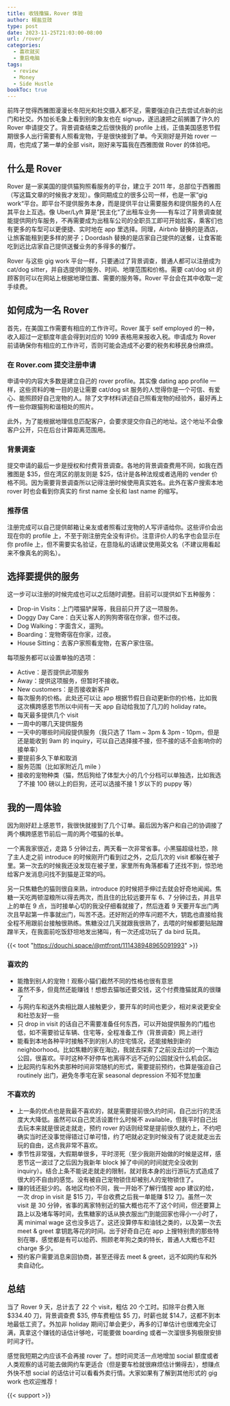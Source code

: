 ```yaml
---
title: 收钱撸猫，Rover 体验
author: 椒盐豆豉
type: post
date: 2023-11-25T21:03:00-08:00
url: /rover/
categories:
  - 喜欢就买
  - 重启电脑
tags:
  - review
  - Money
  - Side Hustle
bookToc: true
---
```


前阵子觉得西雅图漫漫长冬阳光和社交摄入都不足，需要强迫自己去尝试点新的出门和社交。外加长毛象上看到别的象友也在 signup，遂迅速把之前搁置了许久的 Rover 申请提交了。背景调查结束之后很快我的 profile 上线，正值美国感恩节假期很多人出行需要有人照看宠物，于是很快接到了单。今天刚好是开始 rover 一周，也完成了第一单的全部 visit，刚好来写篇我在西雅图做 Rover 的体验吧。

<!--more-->

## 什么是 Rover
Rover 是一家美国的提供猫狗照看服务的平台，建立于 2011 年，总部位于西雅图（写这篇文章的时候我才发现）。像同期成立的很多公司一样，也是一家“gig work“平台。即平台不提供服务本身，而是提供平台让需要服务和提供服务的人在其平台上互选。像 Uber/Lyft 算是”民主化“了出租车业务——有车过了背景调查就能提供网约车服务，不再需要成为出租车公司的全职员工即可开始拉客，乘客们也有更多的车型可以更便捷、实时地在 app 里选择。同理，Airbnb 替换的是酒店，让旅客能租到更多样的房子；Doordash 替换的是店家自己提供的送餐，让食客能吃到远比店家自己提供送餐业务的多得多的餐厅。

Rover 与这些 gig work 平台一样，只要通过了背景调查，普通人都可以注册成为 cat/dog sitter，并自选提供的服务、时间、地理范围和价格。需要 cat/dog sit 的顾客则可以在网站上根据地理位置、需要的服务等。Rover 平台会在其中收取一定手续费。

## 如何成为一名 Rover
首先，在美国工作需要有相应的工作许可。Rover 属于 self employed 的一种，收入超过一定额度年底会得到对应的 1099 表格用来报收入税。申请成为 Rover 前请确保你有相应的工作许可，否则可能会造成不必要的税务和移民身份麻烦。

### 在 Rover.com 提交注册申请
申请中的内容大多数是建立自己的 rover profile。其实像 dating app profile 一样，这些资料的唯一目的是让需要 cat/dog sit 服务的人觉得你是一个可信、有爱心、能照顾好自己宠物的人。除了文字材料讲述自己照看宠物的经验外，最好再上传一些你跟猫狗和谐相处的照片。

此外，为了能根据地理信息匹配客户，会要求提交你自己的地址。这个地址不会像客户公开，只在后台计算距离范围用。

### 背景调查
提交申请的最后一步是授权和付费背景调查。各地的背景调查费用不同，如我在西雅图是 $35，但在湾区的朋友则是 $25，估计是各种法规或者选用的 vender 价格不同。因为需要背景调查所以记得注册时候使用真实姓名。此外在客户搜索本地 rover 时也会看到你真实的 first name 全长和 last name 的缩写。

### 推荐信
注册完成可以自己提供邮箱让亲友或者照看过宠物的人写评语给你。这些评价会出现在你的 profile 上，不至于刚注册完全没有评价。注意评价人的名字也会显示在你 profile 上，但不需要实名验证，在意隐私的话建议使用英文名（不建议用看起来不像真名的网名）。

## 选择要提供的服务
这一步可以注册的时候完成也可以之后随时调整。目前可以提供如下五种服务：
- Drop-in Visits：上门喂猫铲屎等，我目前只开了这一项服务。
- Doggy Day Care：白天让客人的狗狗寄宿在你家，但不过夜。
- Dog Walking：字面含义，遛狗。
- Boarding：宠物寄宿在你家，过夜。
- House Sitting：去客户家照看宠物，在客户家住宿。

每项服务都可以设置单独的选项：
- Active：是否提供此项服务
- Away：提供这项服务，但暂时不接收。
- New customers：是否接收新客户
- 每次服务的价格。此处还可以让 app 根据节假日自动更新你的价格，比如我这次横跨感恩节所以中间有一天 app 自动给我加了几刀的 holiday rate。
- 每天最多提供几个 visit
- 一周中的哪几天提供服务
- 一天中的哪些时间段提供服务（我只选了 11am ~ 3pm & 3pm - 10pm，但是还是能收到 9am 的 inquiry，可以自己选择接不接，但不接的话不会影响你的接单率）
- 要提前多久下单和取消
- 服务范围（比如家附近几 mile ）
- 接收的宠物种类（猫，然后狗给了体型大小的几个分档可以单独选，比如我选了不接 100 磅以上的巨狗，还可以选接不接 1 岁以下的 puppy 等）

## 我的一周体验
因为刚好赶上感恩节，我很快就接到了几个订单。最后因为客户和自己的协调接了两个横跨感恩节前后一周的两个喂猫的长单。

一个离我家很近，走路 5 分钟过去，两天看一次非常省事。小黑猫超级社恐，除了主人走之前 introduce 的时候刚开门看到过之外，之后几次的 visit 都躲在被子里。第一次去的时候我还没发现在被子里，家里所有角落都看了还找不到，惊恐地给客户发消息问找不到猫是正常的吗。

另一只焦糖色的猫则很自来熟，introduce 的时候把手伸过去就会好奇地闻闻。焦糖一天吃两顿湿粮所以得去两次，而且住的比较远要开车 6、7 分钟过去，并且早上的单在 9 点，当时接单心切的我没仔细看就接了，然后连着 9 天要开车出门两次且早起第一件事就出门，叫苦不迭。还好附近的停车问题不大，钥匙也直接给我全程不用跟前台接触很熟练。焦糖没过几天就跟我很熟了，去喂的时候都要贴贴蹭蹭半天，在我面前吃饭舒坦地发出猪叫，有一次还成功玩了 da bird 玩具。

{{< toot "https://douchi.space/@mtfront/111438948965091993" >}}

### 喜欢的
- 能撸到别人的宠物！观察小猫们截然不同的性格也很有意思
- 虽然不多，但竟然还能赚钱！想想去猫咖还要交钱，这个付费撸猫就真的很赚了
- 与网约车和送外卖相比跟人接触更少，要开车的时间也更少，相对来说更安全和社恐友好一些
- 只 drop in visit 的话自己不需要准备任何东西，可以开始提供服务的门槛也低，如不需要验证车辆、住宅等，全程准备工作（背景调查）网上进行
- 能看到本地各种平时接触不到的别人的住宅情况，还能接触到新的 neighborhood。比如焦糖的家在海边，我就去探索了之前没去过的一个海边公园，很喜欢。平时这种不好停车也离得不远不近的公园就没什么机会区。
- 比起网约车和外卖那种时间非常随机的形式，需要提前预约，也算是强迫自己 routinely 出门，避免冬季宅在家 seasonal  depression 不知不觉加重

### 不喜欢的
- 上一条的优点也是我最不喜欢的，就是需要提前很久约时间，自己出行的灵活度大大降低。虽然可以自己灵活设置什么时候不 available，但我平时自己出去玩本来就是很说走就走，预约 rover 的话则经常是提前很久就约上，不约吧确实当时还没事觉得错过订单可惜，约了吧就必定到时候没有了说走就走出去玩的自由，这点我非常不喜欢。
- 季节性非常强，大假期单很多，平时涝死（至少我刚开始做的时候是这样，感恩节这一波过了之后因为我新年 block 掉了中间的时间就完全没收到 inquiry）。结合上条不能说走就走的限制，就对我本身的出行游玩方式造成了很大的不自由的感觉。没有被自己宠物锁住却被别人的宠物锁住了。
- 赚的钱还挺少的。各地区均价不同，我一开始不了解行情按 app 建议的给，一次 drop in visit 是 $15 刀，平台收费之后我一单能赚 $12 刀。虽然一次 visit 是 30 分钟，省事的离家特别近的猫大概也花不了这个时间，但还要算上路上以及堵车等时间，去焦糖家的话从换衣服出门到能回家也得小一小时了，离 minimal wage 这也没多远了。这还没算停车和油钱之类的，以及第一次去 meet & greet 拿钥匙等花的时间。出于好奇自己在 app 上搜特别贵的那些特别在哪，感觉都是有可以给药、照顾老年狗之类的特长，普通人大概也不赶 charge 多少。
- 预约客户需要消息来回协商，甚至还得去 meet & greet，远不如网约车和外卖自动化。

## 总结
当了 Rover 9 天，总计去了 22 个 visit，粗估 20 个工时。扣除平台费入账 $334.40 刀，背景调查费 $35, 停车费粗估 $5 刀，时薪也就 $14.7，这都不到本地最低工资了。外加非 holiday 期间订单会更少，再多的订单估计也很难完全订满，真拿这个赚钱的话估计够呛，可能要做 boarding 或者一次溜很多狗极限安排时间才行。

感觉我短期之内应该不会再接 rover 了。想时间灵活一点地增加 social 额度或者人类观察的话可能去做网约车更适合（但是要车检就很麻烦估计懒得去），想赚点外快不想 social 的话估计可以看看外卖行情。大家如果有了解到其他形式的 gig work 也欢迎推荐！


{{< support >}}